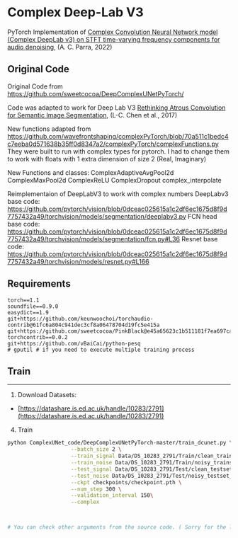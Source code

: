 # Complex Deep-Lab V3


PyTorch Implementation of [Complex Convolution Neural Network model (Complex DeepLab v3) on STFT time-varying frequency components for audio denoising](https://www.researchgate.net/publication/366517727_Complex_Convolution_Neural_Network_model_Complex_DeepLab_v3_on_STFT_time-varying_frequency_components_for_audio_denoising), (A. C. Parra, 2022) 


## Original Code

Original Code from https://github.com/sweetcocoa/DeepComplexUNetPyTorch/


Code was adapted to work for Deep Lab V3 [Rethinking Atrous Convolution for Semantic Image Segmentation](https://arxiv.org/abs/1706.05587), (L-C. Chen et al., 2017) 

New functions adapted from https://github.com/wavefrontshaping/complexPyTorch/blob/70a511c1bedc4c7eeba0d571638b35ff0d8347a2/complexPyTorch/complexFunctions.py
They were built to run with complex types for pytorch. 
I had to change them to work with floats with 1 extra dimension of size 2 (Real, Imaginary)

New Functions and classes:
ComplexAdaptiveAvgPool2d
ComplexMaxPool2d
ComplexReLU
ComplexDropout
complex_interpolate


Reimplementaion of DeepLabV3 to work with complex numbers
DeepLabv3 base code: https://github.com/pytorch/vision/blob/0dceac025615a1c2df6ec1675d8f9d7757432a49/torchvision/models/segmentation/deeplabv3.py
FCN head base code: https://github.com/pytorch/vision/blob/0dceac025615a1c2df6ec1675d8f9d7757432a49/torchvision/models/segmentation/fcn.py#L36
Resnet base code: https://github.com/pytorch/vision/blob/0dceac025615a1c2df6ec1675d8f9d7757432a49/torchvision/models/resnet.py#L166



## Requirements
```text
torch==1.1
soundfile==0.9.0
easydict==1.9
git+https://github.com/keunwoochoi/torchaudio-contrib@61fc6a804c941dec3cf8a06478704d19fc5e415a
git+https://github.com/sweetcocoa/PinkBlack@e45a65623c1b511181f7ea697ca841a7b2900f17
torchcontrib==0.0.2
git+https://github.com/vBaiCai/python-pesq
# gputil # if you need to execute multiple training process
```

## Train
---
1. Download Datasets:
- [https://datashare.is.ed.ac.uk/handle/10283/2791](https://datashare.is.ed.ac.uk/handle/10283/2791)

4. Train
```bash
python ComplexUNet_code/DeepComplexUNetPyTorch-master/train_dcunet.py \
					--batch_size 2 \
					--train_signal Data/DS_10283_2791/Train/clean_trainset_28spk_wav \
					--train_noise Data/DS_10283_2791/Train/noisy_trainset_28spk_wav \
					--test_signal Data/DS_10283_2791/Test/clean_testset_wav \
					--test_noise Data/DS_10283_2791/Test/noisy_testset_wav \
					--ckpt checkpoints/checkpoint.pth \
					--num_step 300 \
					--validation_interval 150\
					--complex



# You can check other arguments from the source code. ( Sorry for the lack description. )                        
```